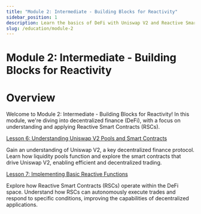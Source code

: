 ```yaml
---
title: "Module 2: Intermediate - Building Blocks for Reactivity"
sidebar_position: 1
description: Learn the basics of DeFi with Uniswap V2 and Reactive Smart Contracts. Discover how liquidity pools work and see RSCs in action as they autonomously execute trades.
slug: /education/module-2
---
```


# Module 2: Intermediate - Building Blocks for Reactivity

# Overview

Welcome to Module 2: Intermediate - Building Blocks for Reactivity! In this module, we're diving into decentralized finance (DeFi), with a focus on understanding and applying Reactive Smart Contracts (RSCs).

[Lesson 6: Understanding Uniswap V2 Pools and Smart Contracts](how-uniswap-works.md)

Gain an understanding of Uniswap V2, a key decentralized finance protocol. Learn how liquidity pools function and explore the smart contracts that drive Uniswap V2, enabling efficient and decentralized trading.

[Lesson 7: Implementing Basic Reactive Functions](basic-reactive-functions.md)

Explore how Reactive Smart Contracts (RSCs) operate within the DeFi space. Understand how RSCs can autonomously execute trades and respond to specific conditions, improving the capabilities of decentralized applications.